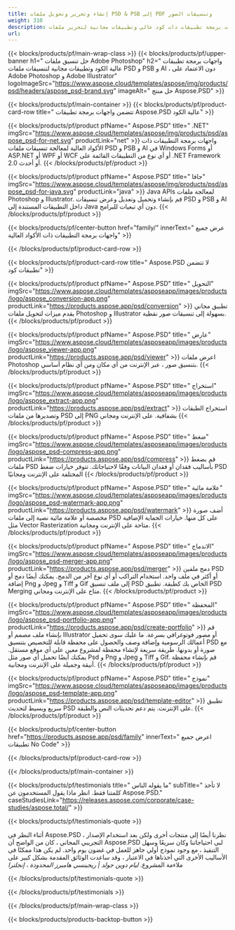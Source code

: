 ```yaml
---
title: إنشاء وتحرير وتحويل ملفات PSD & PSB إلى PDF وتنسيقات الصور
weight: 310
description: واجهات برمجة تطبيقات ذات كود عالي وتطبيقات مجانية لتحرير ملفات Photoshop. القدرة على تحديث خصائص الطبقة ، إضافة علامات مائية التدوير مقياس Flip Crop Dithering Raster Conversion.
url: 
---
```


{{< blocks/products/pf/main-wrap-class >}}
{{< blocks/products/pf/upper-banner h1=" حل تنسيق ملفات Adobe Photoshop" h2=" واجهات برمجة تطبيقات عالية الكود وتطبيقات مجانية لتنسيقات ملفات PSD و PSB و AI ، دون الاعتماد على Adobe Photoshop و Adobe Illustrator" logoImageSrc="https://www.aspose.cloud/templates/aspose/img/products/psd/headers/aspose_psd-brand.svg" imageAlt=" حل منتج Aspose.PSD" >}}

{{< blocks/products/pf/main-container >}}
{{< blocks/products/pf/product-card-row title=" تتضمن واجهات برمجة تطبيقات Aspose.PSD عالية الكود" >}}

{{< blocks/products/pf/product pfName=" Aspose.PSD" title=" .NET" imgSrc="https://www.aspose.cloud/templates/aspose/img/products/psd/aspose_psd-for-net.svg" productLink="net" >}}
واجهات برمجة التطبيقات ذات الأكواد العالية لمعالجة تنسيقات ملفات PSD و PSB و AI في Windows Forms أو ASP.NET أو WPF أو WCF أو أي نوع من التطبيقات القائمة على .NET Framework 2.0 أو أحدث.
{{< /blocks/products/pf/product >}}

{{< blocks/products/pf/product pfName=" Aspose.PSD" title=" جافا" imgSrc="https://www.aspose.cloud/templates/aspose/img/products/psd/aspose_psd-for-java.svg" productLink="java" >}}
Java APIs لمعالجة ملفات Photoshop و Illustrator. قم بإنشاء وتحميل وتعديل وعرض تنسيقات PSD و PSB و AI داخل التطبيقات المستندة إلى Java دون أي تبعيات للبرامج.
{{< /blocks/products/pf/product >}}

{{< blocks/products/pf/center-button href="family/" innerText=" عرض جميع واجهات برمجة التطبيقات ذات الأكواد العالية" >}}

{{< /blocks/products/pf/product-card-row >}}

{{< blocks/products/pf/product-card-row title=" Aspose.PSD لا تتضمن تطبيقات كود" >}}

{{< blocks/products/pf/product pfName=" Aspose.PSD" title=" التحويل" imgSrc="https://www.aspose.cloud/templates/asposeapp/images/products/logo/aspose_conversion-app.png" productLink="https://products.aspose.app/psd/conversion" >}}
تطبيق مجاني يقدم ميزات لتحويل ملفات Photoshop و Illustrator بسهولة إلى تنسيقات صور نقطية.
{{< /blocks/products/pf/product >}}

{{< blocks/products/pf/product pfName=" Aspose.PSD" title=" عارض" imgSrc="https://www.aspose.cloud/templates/asposeapp/images/products/logo/aspose_viewer-app.png" productLink="https://products.aspose.app/psd/viewer" >}}
اعرض ملفات Photoshop بتنسيق صور ، عبر الإنترنت من أي مكان ومن أي نظام أساسي.
{{< /blocks/products/pf/product >}}

{{< blocks/products/pf/product pfName=" Aspose.PSD" title=" استخراج" imgSrc="https://www.aspose.cloud/templates/asposeapp/images/products/logo/aspose_extract-app.png" productLink="https://products.aspose.app/psd/extract" >}}
استخراج الطبقات وتصديرها من ملفات PSD إلى PNG بشفافية. على الإنترنت ومجاني
{{< /blocks/products/pf/product >}}

{{< blocks/products/pf/product pfName=" Aspose.PSD" title=" ضغط" imgSrc="https://www.aspose.cloud/templates/asposeapp/images/products/logo/aspose_psd-compress-app.png" productLink="https://products.aspose.app/psd/compress" >}}
قم بضغط ملفات PSD بأساليب فقدان أو فقدان البيانات وفقًا لاحتياجاتك. تتوفر خيارات ضغط PSD المختلفة على الإنترنت ومجانيًا
{{< /blocks/products/pf/product >}}

{{< blocks/products/pf/product pfName=" Aspose.PSD" title=" علامة مائية" imgSrc="https://www.aspose.cloud/templates/asposeapp/images/products/logo/aspose_psd-watermark-app.png" productLink="https://products.aspose.app/psd/watermark" >}}
أضف صورة مخصصة أو علامة مائية نصية إلى ملفات PSD على كل منها. خيارات الحماية الإضافية مثل Vector Rasterization متاحة على الإنترنت ومجانية.
{{< /blocks/products/pf/product >}}

{{< blocks/products/pf/product pfName=" Aspose.PSD" title=" الاندماج" imgSrc="https://www.aspose.cloud/templates/asposeapp/images/products/logo/aspose_psd-merger-app.png" productLink="https://products.aspose.app/psd/merger" >}}
دمج ملفين PSD أو أكثر في ملف واحد. استخدام التراكب أو أي نوع آخر من الدمج. يمكنك أيضًا دمج أو إضافة Png و Jpeg و Tiff و Gif إلى ملف تنسيق PSD الخاص بك كطبقة. تطبيق PSD Merging متاح على الإنترنت ومجاني.
{{< /blocks/products/pf/product >}}

{{< blocks/products/pf/product pfName=" Aspose.PSD" title=" المحفظة" imgSrc="https://www.aspose.cloud/templates/asposeapp/images/products/logo/aspose_psd-portfolio-app.png" productLink="https://products.aspose.app/psd/create-portfolio" >}}
قم بإنشاء ملف مصمم أو Illustrator أو مصور فوتوغرافي بسرعة. ما عليك سوى تحميل أعمالك الرسومية وإضافة وصف والحصول على محفظة قابلة للتخصيص بتنسيق PSD مع صورة أو بدونها. طريقة سريعة لإنشاء محفظة لمشروع معين على أي موقع مستقل. يمكنك أيضًا تحميل أي صور مثل Psd و Png و Jpeg و Tiff و Gif. قم بإنشاء محفظة أنيقة وجميلة على الإنترنت ومجانية.
{{< /blocks/products/pf/product >}}

{{< blocks/products/pf/product pfName=" Aspose.PSD" title=" نموذج" imgSrc="https://www.aspose.cloud/templates/asposeapp/images/products/logo/aspose_psd-template-app.png" productLink="https://products.aspose.app/psd/template-editor" >}}
تطبيق سريع وبسيط لتحديث PSD على الإنترنت. يتم دعم تحديثات النص والطبقة.
{{< /blocks/products/pf/product >}}

{{< blocks/products/pf/center-button href="https://products.aspose.app/psd/family" innerText=" اعرض جميع تطبيقات No Code" >}}

{{< /blocks/products/pf/product-card-row >}}

{{< /blocks/products/pf/main-container >}}

{{< blocks/products/pf/testimonials title=" ما يقوله الناس" subTitle=" لا تأخذ كلمتنا فقط. انظر ماذا يقول المستخدمون عن Aspose.PSD." caseStudiesLink="https://releases.aspose.com/corporate/case-studies/aspose.total/" >}}

{{< blocks/products/pf/testimonials-quote >}}
<p class="first">
 أثناء النظر في Aspose.PSD ، نظرنا أيضًا إلى منتجات أخرى ولكن بعد استخدام الإصدار التجريبي المجاني ، كان من الواضح أن Aspose.PSD لبى احتياجاتنا وكان سريعًا وسهل التنفيذ ، مع وجود نموذج أولي جاهز للعمل في غضون يوم واحد. لم يكن هذا ممكنًا في الأساليب الأخرى التي أخذناها في الاعتبار ، وقد ساعدت الوثائق المقدمة بشكل كبير على ملاءمة المشروع.
 <em>
  ليام دوين جولد | ريجينسي هامبرز المحدودة ، إنجلترا
 </em>
</p>

{{< /blocks/products/pf/testimonials-quote >}}

{{< /blocks/products/pf/testimonials >}}

{{< /blocks/products/pf/main-wrap-class >}}

{{< blocks/products/products-backtop-button >}}
